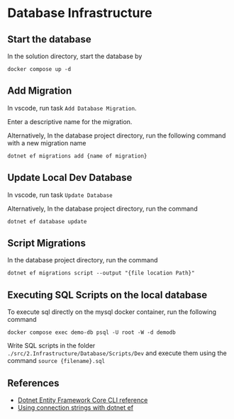 # Database Infrastructure

## Start the database

In the solution directory, start the database by

`docker compose up -d`

## Add Migration

In vscode, run task `Add Database Migration`.

Enter a descriptive name for the migration.

Alternatively, In the database project directory, run the following command with a new migration name

`dotnet ef migrations add {name of migration}`

## Update Local Dev Database

In vscode, run task `Update Database`

Alternatively, In the database project directory, run the command

`dotnet ef database update`

## Script Migrations

In the database project directory, run the command

`dotnet ef migrations script --output "{file location Path}"`

## Executing SQL Scripts on the local database

To execute sql directly on the mysql docker container, run the following command

`docker compose exec demo-db psql -U root -W -d demodb`

Write SQL scripts in the folder `./src/2.Infrastructure/Database/Scripts/Dev`
and execute them using the command `source {filename}.sql`

## References

* [Dotnet Entity Framework Core CLI reference](https://docs.microsoft.com/en-us/ef/core/cli/dotnet#common-options)
* [Using connection strings with dotnet ef](https://docs.microsoft.com/en-us/ef/core/miscellaneous/connection-strings#aspnet-core)
